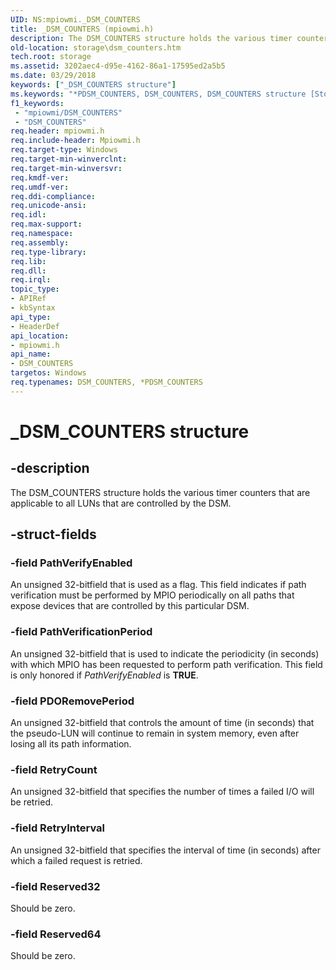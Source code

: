```yaml
---
UID: NS:mpiowmi._DSM_COUNTERS
title: _DSM_COUNTERS (mpiowmi.h)
description: The DSM_COUNTERS structure holds the various timer counters that are applicable to all LUNs that are controlled by the DSM.
old-location: storage\dsm_counters.htm
tech.root: storage
ms.assetid: 3202aec4-d95e-4162-86a1-17595ed2a5b5
ms.date: 03/29/2018
keywords: ["_DSM_COUNTERS structure"]
ms.keywords: "*PDSM_COUNTERS, DSM_COUNTERS, DSM_COUNTERS structure [Storage Devices], PDSM_COUNTERS, PDSM_COUNTERS structure pointer [Storage Devices], _DSM_COUNTERS, mpiowmi/DSM_COUNTERS, mpiowmi/PDSM_COUNTERS, storage.dsm_counters, structs-scsibus_bfb9b1ff-6274-47b9-b817-254428b02f17.xml"
f1_keywords:
 - "mpiowmi/DSM_COUNTERS"
 - "DSM_COUNTERS"
req.header: mpiowmi.h
req.include-header: Mpiowmi.h
req.target-type: Windows
req.target-min-winverclnt: 
req.target-min-winversvr: 
req.kmdf-ver: 
req.umdf-ver: 
req.ddi-compliance: 
req.unicode-ansi: 
req.idl: 
req.max-support: 
req.namespace: 
req.assembly: 
req.type-library: 
req.lib: 
req.dll: 
req.irql: 
topic_type:
- APIRef
- kbSyntax
api_type:
- HeaderDef
api_location:
- mpiowmi.h
api_name:
- DSM_COUNTERS
targetos: Windows
req.typenames: DSM_COUNTERS, *PDSM_COUNTERS
---
```


# _DSM_COUNTERS structure


## -description


The DSM_COUNTERS structure holds the various timer counters that are applicable to all LUNs that are controlled by the DSM.


## -struct-fields




### -field PathVerifyEnabled

An unsigned 32-bitfield that is used as a flag. This field indicates if path verification must be performed by MPIO periodically on all paths that expose devices that are controlled by this particular DSM.


### -field PathVerificationPeriod

An unsigned 32-bitfield that is used to indicate the periodicity (in seconds) with which MPIO has been requested to perform path verification. This field is only honored if <i>PathVerifyEnabled</i> is <b>TRUE</b>.


### -field PDORemovePeriod

An unsigned 32-bitfield that controls the amount of time (in seconds) that the pseudo-LUN will continue to remain in system memory, even after losing all its path information.


### -field RetryCount

An unsigned 32-bitfield that specifies the number of times a failed I/O will be retried.


### -field RetryInterval

An unsigned 32-bitfield that specifies the interval of time (in seconds) after which a failed request is retried.


### -field Reserved32

Should be zero.


### -field Reserved64

Should be zero.

